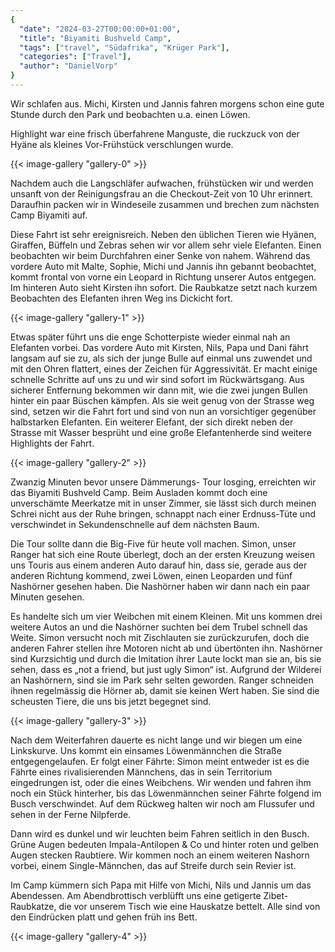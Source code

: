 ```yaml
---
{
  "date": "2024-03-27T00:00:00+01:00",
  "title": "Biyamiti Bushveld Camp",
  "tags": ["travel", "Südafrika", "Krüger Park"],
  "categories": ["Travel"],
  "author": "DanielVorp"
}
---
```


Wir schlafen aus. Michi, Kirsten und Jannis fahren morgens schon eine gute
Stunde durch den Park und beobachten u.a. einen Löwen.

Highlight war eine frisch überfahrene Manguste, die ruckzuck von der Hyäne als
kleines Vor-Frühstück verschlungen wurde.

{{< image-gallery "gallery-0" >}}

Nachdem auch die Langschläfer aufwachen, frühstücken wir und werden unsanft von
der Reinigungsfrau an die Checkout-Zeit von 10 Uhr erinnert. Daraufhin packen
wir in Windeseile zusammen und brechen zum nächsten Camp Biyamiti auf.

Diese Fahrt ist sehr ereignisreich. Neben den üblichen Tieren wie Hyänen,
Giraffen, Büffeln und Zebras sehen wir vor allem sehr viele Elefanten. Einen
beobachten wir beim Durchfahren einer Senke von nahem. Während das vordere Auto
mit Malte, Sophie, Michi und Jannis ihn gebannt beobachtet, kommt frontal von
vorne ein Leopard in Richtung unserer Autos entgegen. Im hinteren Auto sieht
Kirsten ihn sofort. Die Raubkatze setzt nach kurzem Beobachten des Elefanten
ihren Weg ins Dickicht fort.

{{< image-gallery "gallery-1" >}}

Etwas später führt uns die enge Schotterpiste wieder einmal nah an Elefanten
vorbei. Das vordere Auto mit Kirsten, Nils, Papa und Dani fährt langsam auf sie
zu, als sich der junge Bulle auf einmal uns zuwendet und mit den Ohren
flattert, eines der Zeichen für Aggressivität. Er macht einige schnelle
Schritte auf uns zu und wir sind sofort im Rückwärtsgang. Aus sicherer
Entfernung bekommen wir dann mit, wie die zwei jungen Bullen hinter ein paar
Büschen kämpfen. Als sie weit genug von der Strasse weg sind, setzen wir die
Fahrt fort und sind von nun an vorsichtiger gegenüber halbstarken Elefanten.
Ein weiterer Elefant, der sich direkt neben der Strasse mit Wasser besprüht und
eine große Elefantenherde sind weitere Highlights der Fahrt.

{{< image-gallery "gallery-2" >}}

Zwanzig Minuten bevor unsere Dämmerungs- Tour losging, erreichten wir das
Biyamiti Bushveld Camp. Beim Ausladen kommt doch eine unverschämte Meerkatze
mit in unser Zimmer, sie lässt sich durch meinen Schrei nicht aus der Ruhe
bringen, schnappt nach einer Erdnuss-Tüte und verschwindet in Sekundenschnelle
auf dem nächsten Baum.

Die Tour sollte dann die Big-Five für heute voll machen. Simon, unser Ranger
hat sich eine Route überlegt, doch an der ersten Kreuzung weisen uns Touris aus
einem anderen Auto darauf hin, dass sie, gerade aus der anderen Richtung
kommend, zwei Löwen, einen Leoparden und fünf Nashörner gesehen haben. Die
Nashörner haben wir dann nach ein paar Minuten gesehen.

Es handelte sich um vier Weibchen mit einem Kleinen. Mit uns kommen drei
weitere Autos an und die Nashörner suchten bei dem Trubel schnell das Weite.
Simon versucht noch mit Zischlauten sie zurückzurufen, doch die anderen Fahrer
stellen ihre Motoren nicht ab und übertönten ihn. Nashörner sind Kurzsichtig
und durch die Imitation ihrer Laute lockt man sie an, bis sie sehen, dass es
„not a friend, but just ugly Simon“ ist. Aufgrund der Wilderei an Nashörnern,
sind sie im Park sehr selten geworden. Ranger schneiden ihnen regelmässig die
Hörner ab, damit sie keinen Wert haben. Sie sind die scheusten Tiere, die uns
bis jetzt begegnet sind.

{{< image-gallery "gallery-3" >}}

Nach dem Weiterfahren dauerte es nicht lange und wir biegen um eine Linkskurve.
Uns kommt ein einsames Löwenmännchen die Straße entgegengelaufen. Er folgt
einer Fährte: Simon meint entweder ist es die Fährte eines rivalisierenden
Männchens, das in sein Territorium eingedrungen ist, oder die eines Weibchens.
Wir wenden und fahren ihm noch ein Stück hinterher, bis das Löwenmännchen
seiner Fährte folgend im Busch verschwindet. Auf dem Rückweg halten wir noch am
Flussufer und sehen in der Ferne Nilpferde.

Dann wird es dunkel und wir leuchten beim Fahren seitlich in den Busch. Grüne
Augen bedeuten Impala-Antilopen & Co und hinter roten und gelben Augen stecken
Raubtiere. Wir kommen noch an einem weiteren Nashorn vorbei, einem
Single-Männchen, das auf Streife durch sein Revier ist.

Im Camp kümmern sich Papa mit Hilfe von Michi, Nils und Jannis um das
Abendessen. Am Abendbrottisch verblüfft uns eine getigerte Zibet-Raubkatze, die
vor unserem Tisch wie eine Hauskatze bettelt. Alle sind von den Eindrücken
platt und gehen früh ins Bett.

{{< image-gallery "gallery-4" >}}
